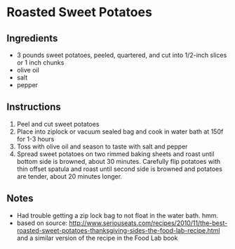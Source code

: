 # Roasted Sweet Potatoes
## Ingredients
- 3 pounds sweet potatoes, peeled, quartered, and cut into 1/2-inch slices or 1 inch chunks
- olive oil
- salt
- pepper

## Instructions
1. Peel and cut sweet potatoes
1. Place into ziplock or vacuum sealed bag and cook in water bath at 150f for 1-3 hours
1. Toss with olive oil and season to taste with salt and pepper
1. Spread sweet potatoes on two rimmed baking sheets and roast until bottom side is browned, about 30 minutes. Carefully flip potatoes with thin offset spatula and roast until second side is browned and potatoes are tender, about 20 minutes longer.


## Notes
- Had trouble getting a zip lock bag to not float in the water bath. hmm.
- based on source: http://www.seriouseats.com/recipes/2010/11/the-best-roasted-sweet-potatoes-thanksgiving-sides-the-food-lab-recipe.html and a similar version of the recipe in the Food Lab book

